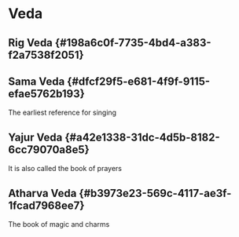 # Veda


## Rig Veda {#198a6c0f-7735-4bd4-a383-f2a7538f2051}


## Sama Veda {#dfcf29f5-e681-4f9f-9115-efae5762b193}

The earliest reference for singing


## Yajur Veda {#a42e1338-31dc-4d5b-8182-6cc79070a8e5}

It is also called the book of prayers


## Atharva Veda {#b3973e23-569c-4117-ae3f-1fcad7968ee7}

The book of magic and charms
